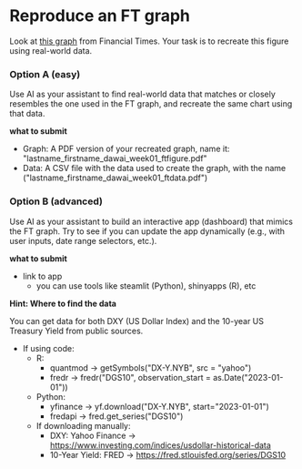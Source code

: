 # Reproduce an FT graph

Look at [this graph](/week01/assets/ft-liberation-day-usd-yield-2025-04-11.jpg) from Financial Times. Your task is to recreate this figure using real-world data. 

### Option A (easy)
Use AI as your assistant to find real-world data that matches or closely resembles the one used in the FT graph, and recreate the same chart using that data.

**what to submit**
* Graph: A PDF version of your recreated graph, name it: "lastname_firstname_dawai_week01_ftfigure.pdf"
* Data: A CSV file with the data used to create the graph, with the name ("lastname_firstname_dawai_week01_ftdata.pdf")

### Option B (advanced)

Use AI as your assistant to build an interactive app (dashboard) that mimics the FT graph. Try to see if you can update the app dynamically (e.g., with user inputs, date range selectors, etc.).

**what to submit**
* link to app
  * you can use tools like steamlit (Python), shinyapps (R), etc


**Hint: Where to find the data**

You can get data for both DXY (US Dollar Index) and the 10-year US Treasury Yield from public sources.

* If using code:
  * R: 
    * quantmod → getSymbols("DX-Y.NYB", src = "yahoo")
    * fredr → fredr("DGS10", observation_start = as.Date("2023-01-01"))
  * Python:
    * yfinance → yf.download("DX-Y.NYB", start="2023-01-01")
    * fredapi → fred.get_series("DGS10")
  * If downloading manually:
    * DXY: Yahoo Finance → https://www.investing.com/indices/usdollar-historical-data
    * 10-Year Yield: FRED → https://fred.stlouisfed.org/series/DGS10
